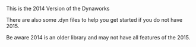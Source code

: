 This is the 2014 Version of the Dynaworks

There are also some .dyn files to help you get started if you do not have 2015.

Be aware 2014 is an older library and may not have all features of the 2015.
